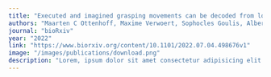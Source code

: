 ```yaml
---
title: "Executed and imagined grasping movements can be decoded from lower dimensional representation of distributed non-motor brain areas"
authors: "Maarten C Ottenhoff, Maxime Verwoert, Sophocles Goulis, Albert Colon, Louis Wagner, Simon Tousseyn, Johannes P van Dijk, Pieter Kubben, Christian Herff"
journal: "bioRxiv"
year: "2022"
link: "https://www.biorxiv.org/content/10.1101/2022.07.04.498676v1"
image: "/images/publications/download.png"
description: "Lorem, ipsum dolor sit amet consectetur adipisicing elit. Quo nostrum, labore minima illum assumenda quaerat? Voluptas veniam harum atque, voluptates, blanditiis dignissimos impedit accusamus explicabo voluptate dolorem tenetur odit dolor?"
---
```

